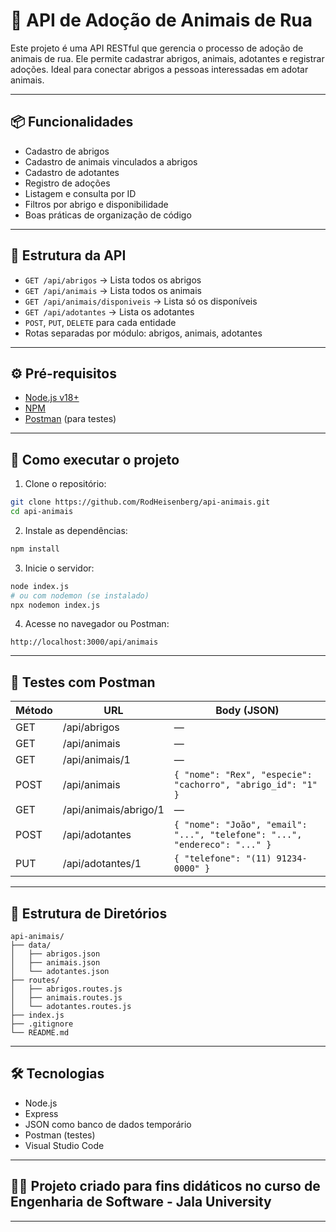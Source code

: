 # 🐾 API de Adoção de Animais de Rua

Este projeto é uma API RESTful que gerencia o processo de adoção de animais de rua. Ele permite cadastrar abrigos, animais, adotantes e registrar adoções. Ideal para conectar abrigos a pessoas interessadas em adotar animais.

---

## 📦 Funcionalidades

- Cadastro de abrigos
- Cadastro de animais vinculados a abrigos
- Cadastro de adotantes
- Registro de adoções
- Listagem e consulta por ID
- Filtros por abrigo e disponibilidade
- Boas práticas de organização de código

---

## 🧱 Estrutura da API

- `GET /api/abrigos` → Lista todos os abrigos  
- `GET /api/animais` → Lista todos os animais  
- `GET /api/animais/disponiveis` → Lista só os disponíveis  
- `GET /api/adotantes` → Lista os adotantes  
- `POST`, `PUT`, `DELETE` para cada entidade  
- Rotas separadas por módulo: abrigos, animais, adotantes

---

## ⚙️ Pré-requisitos

- [Node.js v18+](https://nodejs.org/)
- [NPM](https://www.npmjs.com/)
- [Postman](https://www.postman.com/) (para testes)

---

## 🚀 Como executar o projeto

1. Clone o repositório:

```bash
git clone https://github.com/RodHeisenberg/api-animais.git
cd api-animais
```

2. Instale as dependências:

```bash
npm install
```

3. Inicie o servidor:

```bash
node index.js
# ou com nodemon (se instalado)
npx nodemon index.js
```

4. Acesse no navegador ou Postman:

```
http://localhost:3000/api/animais
```

---

## 🧪 Testes com Postman

| Método | URL                                   | Body (JSON)                                           |
|--------|----------------------------------------|--------------------------------------------------------|
| GET    | /api/abrigos                          | —                                                      |
| GET    | /api/animais                          | —                                                      |
| GET    | /api/animais/1                        | —                                                      |
| POST   | /api/animais                          | `{ "nome": "Rex", "especie": "cachorro", "abrigo_id": "1" }` |
| GET    | /api/animais/abrigo/1                 | —                                                      |
| POST   | /api/adotantes                        | `{ "nome": "João", "email": "...", "telefone": "...", "endereco": "..." }` |
| PUT    | /api/adotantes/1                      | `{ "telefone": "(11) 91234-0000" }`                    |

---

## 📁 Estrutura de Diretórios

```
api-animais/
├── data/
│   ├── abrigos.json
│   ├── animais.json
│   └── adotantes.json
├── routes/
│   ├── abrigos.routes.js
│   ├── animais.routes.js
│   └── adotantes.routes.js
├── index.js
├── .gitignore
└── README.md
```

---

## 🛠️ Tecnologias

- Node.js
- Express
- JSON como banco de dados temporário
- Postman (testes)
- Visual Studio Code

---

## 👨‍🏫 Projeto criado para fins didáticos no curso de Engenharia de Software - Jala University

---
